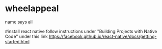 # wheelappeal
name says all

#install react native
follow instructions under "Building Projects with Native Code" under this link
<href> https://facebook.github.io/react-native/docs/getting-started.html </href>
